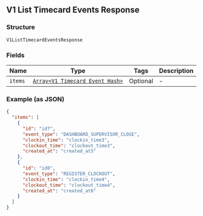 ## V1 List Timecard Events Response

### Structure

`V1ListTimecardEventsResponse`

### Fields

| Name | Type | Tags | Description |
|  --- | --- | --- | --- |
| `items` | [`Array<V1 Timecard Event Hash>`](/doc/models/v1-timecard-event.md) | Optional | - |

### Example (as JSON)

```json
{
  "items": [
    {
      "id": "id7",
      "event_type": "DASHBOARD_SUPERVISOR_CLOSE",
      "clockin_time": "clockin_time3",
      "clockout_time": "clockout_time3",
      "created_at": "created_at5"
    },
    {
      "id": "id8",
      "event_type": "REGISTER_CLOCKOUT",
      "clockin_time": "clockin_time4",
      "clockout_time": "clockout_time4",
      "created_at": "created_at6"
    }
  ]
}
```

